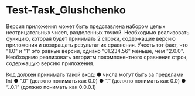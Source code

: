 # Test-Task_Glushchenko

Версия приложения может быть представлена набором целых неотрицательных чисел, разделенных точкой.
Необходимо реализовать функцию, которая будет принимать 2 строки, содержащие версию приложения и возвращать результат их сравнения. Учесть тот факт, что "1.0" и "1" это равные версии, однако "01.234.56" меньше, чем "2.0.0".
Необходимо реализовать алгоритм покомпонентного сравнения строк, содержащую версию приложения.

Код должен принимать такой вход:
● числа могут быть за пределами Int
● “.0” (должно понимать как 0.0)
● “.” (должно понимать как 0.0)
● “..0.1” (должно понимать как 0.0.0.1)
